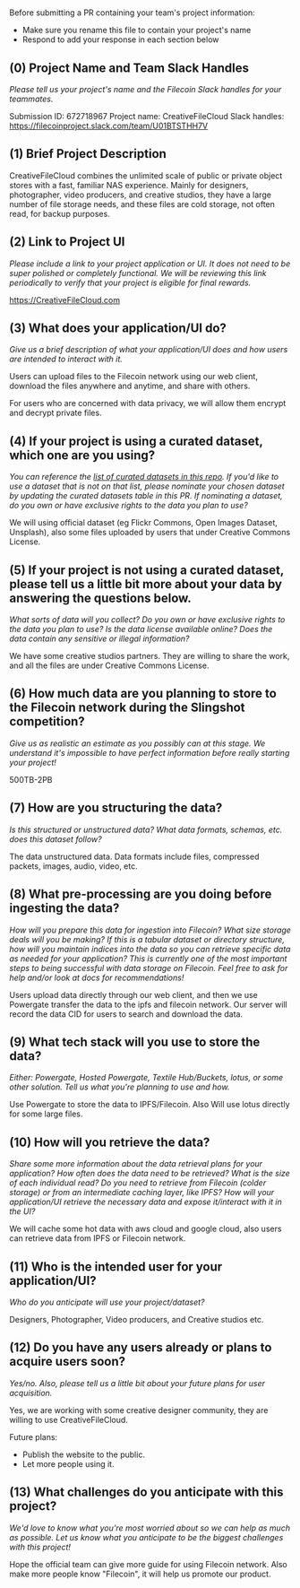 # <CreativeFileCloud>

Before submitting a PR containing your team's project information:
- Make sure you rename this file to contain your project's name
- Respond to add your response in each section below

## (0) Project Name and Team Slack Handles

*Please tell us your project's name and the Filecoin Slack handles for your teammates.*

Submission ID: 672718967
Project name: CreativeFileCloud
Slack handles: https://filecoinproject.slack.com/team/U01BTSTHH7V

## (1) Brief Project Description

CreativeFileCloud combines the unlimited scale of public or private object stores with a fast, familiar NAS experience. Mainly for designers, photographer, video producers, and creative studios, they have a large number of file storage needs, and these files are cold storage, not often read, for backup purposes. 

## (2) Link to Project UI

*Please include a link to your project application or UI. It does not need to be super polished or completely functional. We will be reviewing this link periodically to verify that your project is eligible for final rewards.*

https://CreativeFileCloud.com

## (3) What does your application/UI do?

*Give us a brief description of what your application/UI does and how users are intended to interact with it.*

Users can upload files to the Filecoin network using our web client, download the files anywhere and anytime, and share with others.

For users who are concerned with data privacy, we will allow them encrypt and decrypt private files.

## (4) If your project is using a curated dataset, which one are you using?

*You can reference the [list of curated datasets in this repo](https://github.com/filecoin-project/slingshot/blob/master/datasets.md). If you'd like to use a dataset that is not on that list, please nominate your chosen dataset by updating the curated datasets table in this PR. If nominating a dataset, do you own or have exclusive rights to the data you plan to use?*

We will using official dataset (eg Flickr Commons, Open Images Dataset, Unsplash), also some files uploaded by users that under Creative Commons License.

## (5) If your project is not using a curated dataset, please tell us a little bit more about your data by answering the questions below.

*What sorts of data will you collect? Do you own or have exclusive rights to the data you plan to use? Is the data license available online? Does the data contain any sensitive or illegal information?*

We have some creative studios partners. They are willing to share the work, and all the files are under Creative Commons License. 

## (6) How much data are you planning to store to the Filecoin network during the Slingshot competition?

*Give us as realistic an estimate as you possibly can at this stage. We understand it's impossible to have perfect information before really starting your project!*

500TB-2PB

## (7) How are you structuring the data?

*Is this structured or unstructured data? What data formats, schemas, etc. does this dataset follow?*

The data unstructured data. Data formats include files, compressed packets, images, audio, video, etc.

## (8) What pre-processing are you doing before ingesting the data?

*How will you prepare this data for ingestion into Filecoin? What size storage deals will you be making? If this is a tabular dataset or directory structure, how will you maintain indices into the data so you can retrieve specific data as needed for your application? This is currently one of the most important steps to being successful with data storage on Filecoin. Feel free to ask for help and/or look at docs for recommendations!*

Users upload data directly through our web client, and then we use Powergate transfer the data to the ipfs and filecoin network. Our server will record the data CID for users to search and download the data.

## (9)  What tech stack will you use to store the data?

*Either: Powergate, Hosted Powergate, Textile Hub/Buckets, lotus, or some other solution. Tell us what you're planning to use and how.*

Use Powergate to store the data to IPFS/Filecoin. Also Will use lotus directly for some large files.

## (10) How will you retrieve the data?

*Share some more information about the data retrieval plans for your application? How often does the data need to be retrieved? What is the size of each individual read? Do you need to retrieve from Filecoin (colder storage) or from an intermediate caching layer, like IPFS? How will your application/UI retrieve the necessary data and expose it/interact with it in the UI?*

We will cache some hot data with aws cloud and google cloud, also users can retrieve data from IPFS or Filecoin network.

## (11) Who is the intended user for your application/UI?

*Who do you anticipate will use your project/dataset?*

Designers, Photographer, Video producers, and Creative studios etc.

## (12) Do you have any users already or plans to acquire users soon?

*Yes/no. Also, please tell us a little bit about your future plans for user acquisition.*

Yes, we are working with some creative designer community, they are willing to use CreativeFileCloud.

Future plans:
- Publish the website to the public.
- Let more people using it.

## (13) What challenges do you anticipate with this project?

*We'd love to know what you're most worried about so we can help as much as possible. Let us know what you anticipate to be the biggest challenges with this project!*

Hope the official team can give more guide for using Filecoin network. Also make more people know "Filecoin", it will help us promote our product.
